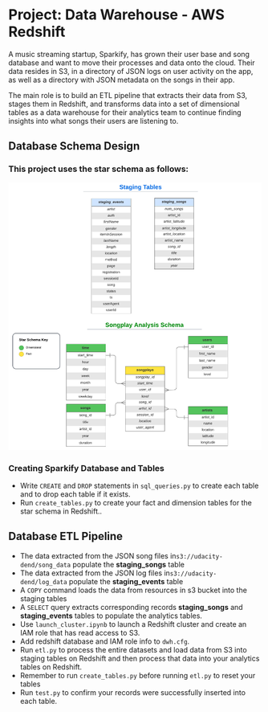# Project: Data Warehouse - AWS Redshift

A music streaming startup, Sparkify, has grown their user base and song database and want to move their processes and data onto the cloud. Their data resides in S3, in a directory of JSON logs on user activity on the app, as well as a directory with JSON metadata on the songs in their app.

The main role is to build an ETL pipeline that extracts their data from S3, stages them in Redshift, and transforms data into a set of dimensional tables as a data warehouse for their analytics team to continue finding insights into what songs their users are listening to.


## Database Schema Design

### This project uses the star schema as follows:

![alt text](project_schema.png)

### Creating Sparkify Database and Tables

- Write `CREATE` and `DROP` statements in `sql_queries.py` to create each table and to drop each table if it exists.
- Run `create_tables.py` to create your fact and dimension tables for the star schema in Redshift..

## Database ETL Pipeline

- The data extracted from the JSON song files in`s3://udacity-dend/song_data` populate the **staging_songs** table 
- The data extracted from the JSON log files in`s3://udacity-dend/log_data` populate the **staging_events** table
- A `COPY` command loads the data from resources in s3 bucket into the staging tables
- A `SELECT` query extracts corresponding records **staging_songs** and **staging_events** tables to populate the analytics tables.
- Use `launch_cluster.ipynb` to launch a Redshift cluster and create an IAM role that has read access to S3.
- Add redshift database and IAM role info to `dwh.cfg`.
- Run `etl.py` to process the entire datasets and load data from S3 into staging tables on Redshift and then process that data into your analytics tables on Redshift.
- Remember to run `create_tables.py` before running `etl.py` to reset your tables
- Run `test.py` to confirm your records were successfully inserted into each table.



